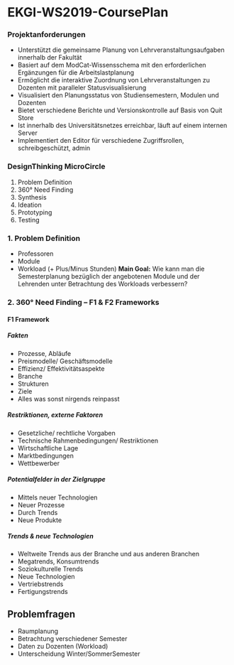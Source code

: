 # EKGI-WS2019-CoursePlan
### Projektanforderungen
- Unterstützt die gemeinsame Planung von Lehrveranstaltungsaufgaben innerhalb der Fakultät
- Basiert auf dem ModCat-Wissensschema mit den erforderlichen Ergänzungen für die Arbeitslastplanung
- Ermöglicht die interaktive Zuordnung von Lehrveranstaltungen zu Dozenten mit paralleler Statusvisualisierung
- Visualisiert den Planungsstatus von Studiensemestern, Modulen und Dozenten
- Bietet verschiedene Berichte und Versionskontrolle auf Basis von Quit Store
- Ist innerhalb des Universitätsnetzes erreichbar, läuft auf einem internen Server
- Implementiert den Editor für verschiedene Zugriffsrollen, schreibgeschützt, admin
### DesignThinking MicroCircle
1.	Problem Definition
2.	360° Need Finding
3.	Synthesis
4.	Ideation
5.	Prototyping
6.	Testing
### 1.	Problem Definition
-	Professoren
-	Module
- Workload (+ Plus/Minus Stunden)
**Main Goal:** Wie kann man die Semesterplanung bezüglich der angebotenen Module und der Lehrenden unter Betrachtung des Workloads verbessern?
### 2.	360° Need Finding – F1 & F2 Frameworks 
#### F1 Framework
##### Fakten
-	Prozesse, Abläufe
-	Preismodelle/ Geschäftsmodelle
-	Effizienz/ Effektivitätsaspekte
-	Branche
-	Strukturen
-	Ziele
-	Alles was sonst nirgends reinpasst
##### Restriktionen, externe Faktoren
-	Gesetzliche/ rechtliche Vorgaben
-	Technische Rahmenbedingungen/ Restriktionen
-	Wirtschaftliche Lage
-	Marktbedingungen
-	Wettbewerber
##### Potentialfelder in der Zielgruppe
-	Mittels neuer Technologien
-	Neuer Prozesse
-	Durch Trends
-	Neue Produkte
##### Trends & neue Technologien
-	Weltweite Trends aus der Branche und aus anderen Branchen
-	Megatrends, Konsumtrends
-	Soziokulturelle Trends
-	Neue Technologien
-	Vertriebstrends
-	Fertigungstrends
## Problemfragen
- Raumplanung
- Betrachtung verschiedener Semester
- Daten zu Dozenten (Workload)
- Unterscheidung Winter/SommerSemester